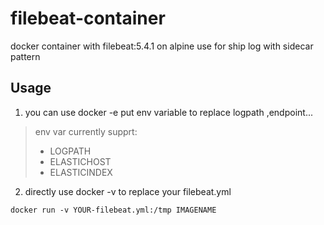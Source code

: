 # filebeat-container
docker container with filebeat:5.4.1 on alpine 
use for ship log with sidecar pattern

## Usage

1. you can use docker -e put env variable to replace logpath ,endpoint...

>  env var currently supprt:
>  - LOGPATH
>  - ELASTICHOST
>  - ELASTICINDEX

2. directly use docker -v to replace your filebeat.yml

```shell
docker run -v YOUR-filebeat.yml:/tmp IMAGENAME
```

